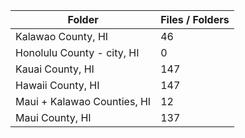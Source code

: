 | Folder                      |   Files / Folders |
|-----------------------------|-------------------|
| Kalawao County, HI          |                46 |
| Honolulu County - city, HI  |                 0 |
| Kauai County, HI            |               147 |
| Hawaii County, HI           |               147 |
| Maui + Kalawao Counties, HI |                12 |
| Maui County, HI             |               137 |